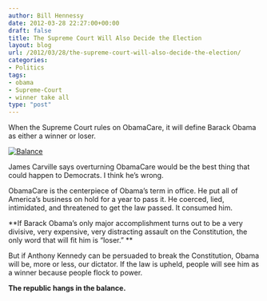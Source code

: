 ```yaml
---
author: Bill Hennessy
date: 2012-03-28 22:27:00+00:00
draft: false
title: The Supreme Court Will Also Decide the Election
layout: blog
url: /2012/03/28/the-supreme-court-will-also-decide-the-election/
categories:
- Politics
tags:
- obama
- Supreme-Court
- winner take all
type: "post"
---
```


When the Supreme Court rules on ObamaCare, it will define Barack Obama as either a winner or loser. 

 

[![Balance](https://ludicrite.files.wordpress.com/2012/04/vertigo-photo-4_thumb.jpg)
](https://ludicrite.files.wordpress.com/2012/04/vertigo-photo-4.jpg)

 

James Carville says overturning ObamaCare would be the best thing that could happen to Democrats. I think he’s wrong. 

 

ObamaCare is the centerpiece of Obama’s term in office. He put all of America’s business on hold for a year to pass it. He coerced, lied, intimidated, and threatened to get the law passed. It consumed him.

 

**If Barack Obama’s only major accomplishment turns out to be a very divisive, very expensive, very distracting assault on the Constitution, the only word that will fit him is “loser.” **

 

But if Anthony Kennedy can be persuaded to break the Constitution, Obama will be, more or less, our dictator. If the law is upheld, people will see him as a winner because people flock to power. 

 

**The republic hangs in the balance.**
